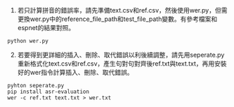 1. 若只計算拼音的錯誤率，請先準備text.csv和ref.csv，然後使用wer.py，但需更換wer.py中的reference_file_path和test_file_path變數。有參考檔案和espnet的結果對照。
```
python wer.py
```
2.  若要得到更詳細的插入、刪除、取代錯誤以利後續調整，請先用seperate.py重新格式化text.csv和ref.csv，產生句對句對齊後ref.txt與text.txt，再用安裝好的wer指令計算插入、刪除、取代錯誤。
```
pyhton seperate.py
pip install asr-evaluation
wer -c ref.txt text.txt > wer.txt
```
